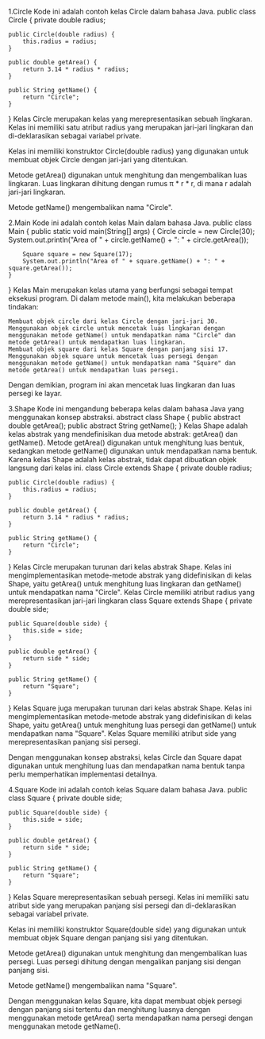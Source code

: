 
1.Circle
Kode ini adalah contoh kelas Circle dalam bahasa Java.
public class Circle {
    private double radius;

    public Circle(double radius) {
        this.radius = radius;
    }

    public double getArea() {
        return 3.14 * radius * radius;
    }

    public String getName() {
        return "Circle";
    }
}
Kelas Circle merupakan kelas yang merepresentasikan sebuah lingkaran. Kelas ini memiliki satu atribut radius yang merupakan jari-jari lingkaran dan di-deklarasikan sebagai variabel private.

Kelas ini memiliki konstruktor Circle(double radius) yang digunakan untuk membuat objek Circle dengan jari-jari yang ditentukan.

Metode getArea() digunakan untuk menghitung dan mengembalikan luas lingkaran. Luas lingkaran dihitung dengan rumus π * r * r, di mana r adalah jari-jari lingkaran.

Metode getName() mengembalikan nama "Circle".

2.Main
Kode ini adalah contoh kelas Main dalam bahasa Java.
public class Main {
    public static void main(String[] args) {
        Circle circle = new Circle(30);
        System.out.println("Area of " + circle.getName() + ": " + circle.getArea());

        Square square = new Square(17);
        System.out.println("Area of " + square.getName() + ": " + square.getArea());
    }
}
Kelas Main merupakan kelas utama yang berfungsi sebagai tempat eksekusi program. Di dalam metode main(), kita melakukan beberapa tindakan:

    Membuat objek circle dari kelas Circle dengan jari-jari 30.
    Menggunakan objek circle untuk mencetak luas lingkaran dengan menggunakan metode getName() untuk mendapatkan nama "Circle" dan metode getArea() untuk mendapatkan luas lingkaran.
    Membuat objek square dari kelas Square dengan panjang sisi 17.
    Menggunakan objek square untuk mencetak luas persegi dengan menggunakan metode getName() untuk mendapatkan nama "Square" dan metode getArea() untuk mendapatkan luas persegi.

Dengan demikian, program ini akan mencetak luas lingkaran dan luas persegi ke layar.

3.Shape
Kode ini mengandung beberapa kelas dalam bahasa Java yang menggunakan konsep abstraksi.
abstract class Shape {
    public abstract double getArea();
    public abstract String getName();
}
Kelas Shape adalah kelas abstrak yang mendefinisikan dua metode abstrak: getArea() dan getName(). Metode getArea() digunakan untuk menghitung luas bentuk, sedangkan metode getName() digunakan untuk mendapatkan nama bentuk. Karena kelas Shape adalah kelas abstrak, tidak dapat dibuatkan objek langsung dari kelas ini.
class Circle extends Shape {
    private double radius;

    public Circle(double radius) {
        this.radius = radius;
    }

    public double getArea() {
        return 3.14 * radius * radius;
    }

    public String getName() {
        return "Circle";
    }
}
Kelas Circle merupakan turunan dari kelas abstrak Shape. Kelas ini mengimplementasikan metode-metode abstrak yang didefinisikan di kelas Shape, yaitu getArea() untuk menghitung luas lingkaran dan getName() untuk mendapatkan nama "Circle". Kelas Circle memiliki atribut radius yang merepresentasikan jari-jari lingkaran
class Square extends Shape {
    private double side;

    public Square(double side) {
        this.side = side;
    }

    public double getArea() {
        return side * side;
    }

    public String getName() {
        return "Square";
    }
}
Kelas Square juga merupakan turunan dari kelas abstrak Shape. Kelas ini mengimplementasikan metode-metode abstrak yang didefinisikan di kelas Shape, yaitu getArea() untuk menghitung luas persegi dan getName() untuk mendapatkan nama "Square". Kelas Square memiliki atribut side yang merepresentasikan panjang sisi persegi.

Dengan menggunakan konsep abstraksi, kelas Circle dan Square dapat digunakan untuk menghitung luas dan mendapatkan nama bentuk tanpa perlu memperhatikan implementasi detailnya.

4.Square
Kode ini adalah contoh kelas Square dalam bahasa Java.
public class Square {
    private double side;

    public Square(double side) {
        this.side = side;
    }

    public double getArea() {
        return side * side;
    }

    public String getName() {
        return "Square";
    }
}
Kelas Square merepresentasikan sebuah persegi. Kelas ini memiliki satu atribut side yang merupakan panjang sisi persegi dan di-deklarasikan sebagai variabel private.

Kelas ini memiliki konstruktor Square(double side) yang digunakan untuk membuat objek Square dengan panjang sisi yang ditentukan.

Metode getArea() digunakan untuk menghitung dan mengembalikan luas persegi. Luas persegi dihitung dengan mengalikan panjang sisi dengan panjang sisi.

Metode getName() mengembalikan nama "Square".

Dengan menggunakan kelas Square, kita dapat membuat objek persegi dengan panjang sisi tertentu dan menghitung luasnya dengan menggunakan metode getArea() serta mendapatkan nama persegi dengan menggunakan metode getName().

